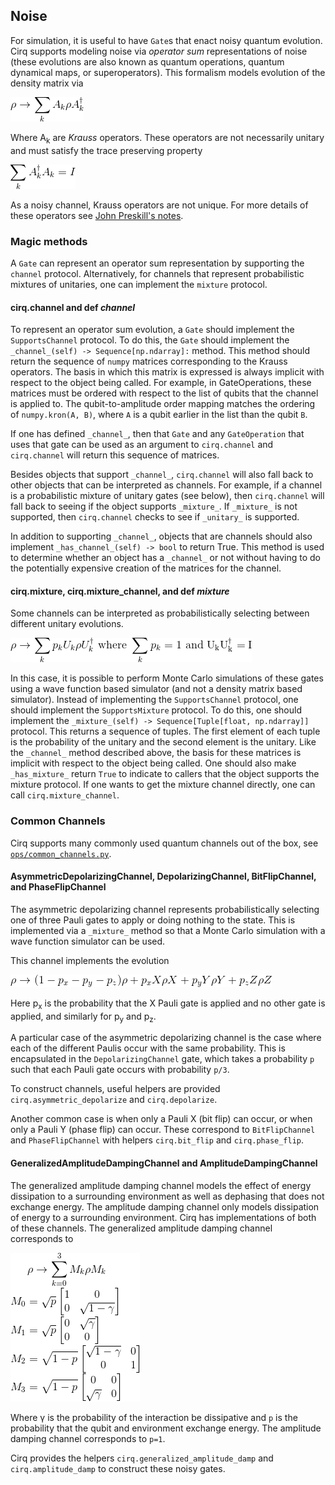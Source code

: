 ## Noise

For simulation, it is useful to have `Gate`s that enact noisy quantum evolution.
Cirq supports modeling noise via *operator sum* representations of
noise (these evolutions are also known as quantum operations, quantum
dynamical maps, or superoperators).  This formalism models evolution of the
density matrix via

![Operator sum representation: $\rho \rightarrow \sum_k A_k \rho A_k^\dagger$](resources/OperatorSumDef.gif)

Where A<sub>k</sub> are *Krauss* operators. These operators are not
necessarily unitary and must satisfy
the trace preserving property

![Operator sum normalization: $\sum_k A_k^\dagger A_k = I$](resources/OperatorSumNormDef.gif)

As a noisy channel, Krauss operators are not unique. For more details of these
operators see [John Preskill's notes](http://www.theory.caltech.edu/people/preskill/ph219/chap3_15.pdf).

### Magic methods

A `Gate` can represent an operator sum representation by supporting the
`channel` protocol.  Alternatively, for channels that represent probabilistic
mixtures of unitaries, one can implement the `mixture` protocol.

#### cirq.channel and def _channel_

To represent an operator sum evolution, a `Gate` should implement the
`SupportsChannel` protocol. To do this, the `Gate` should implement the
`_channel_(self) -> Sequence[np.ndarray]:` method. This method should return
the sequence of `numpy` matrices corresponding to the Krauss operators. The
basis in which this matrix is expressed is always implicit with respect to
the object being called. For example, in GateOperations, these matrices
must be ordered with respect to the list of qubits that the channel is
applied to. The qubit-to-amplitude order mapping matches the
ordering of `numpy.kron(A, B)`, where `A` is a qubit earlier in the list
than the qubit `B`.

If one has defined `_channel_`, then that `Gate` and any `GateOperation`
that uses that gate can be used as an argument to `cirq.channel` and
`cirq.channel` will return this sequence of matrices.

Besides objects that support `_channel_`, `cirq.channel` will also fall
back to other objects that can be interpreted as channels. For example, if a
channel is a probabilistic mixture of unitary gates (see below), then
`cirq.channel` will fall back to seeing if the object supports `_mixture_`.
If `_mixture_` is not supported, then `cirq.channel` checks to see if
`_unitary_` is supported.

In addition to supporting `_channel_`, objects that are channels should also
implement `_has_channel_(self) -> bool` to return True. This method is
used to determine whether an object has a `_channel_` or not without
having to do the potentially expensive creation of the matrices for the
channel.

#### cirq.mixture, cirq.mixture_channel, and def _mixture_

Some channels can be interpreted as probabilistically selecting between
different unitary evolutions.

![Mixture channel: $\rho \rightarrow \sum_k p_k U_k \rho U_k^\dagger {\rm ~where~} \sum_k p_k =1 {\rm ~and~ U_k U_k^\dagger= I}$](resources/MixtureChannelDef.gif)

In this case, it is possible to perform
Monte Carlo simulations of these gates using a wave function based simulator
(and not a density matrix based simulator).  Instead of
implementing the `SupportsChannel` protocol, one should implement the
`SupportsMixture` protocol. To do this, one should implement the
`_mixture_(self) -> Sequence[Tuple[float, np.ndarray]]` protocol.  This
returns a sequence of tuples. The first element of each tuple is the
probability of the unitary and the second element is the unitary. Like
the `_channel_` method described above, the basis for these matrices is
implicit with respect to the object being called. One should also make
`_has_mixture_` return `True` to indicate to callers that the object supports
the mixture protocol. If one wants to get the mixture channel directly, one
can call `cirq.mixture_channel`.

### Common Channels

Cirq supports many commonly used quantum channels out of the box, see
[`ops/common_channels.py`](/cirq/ops/common_channels.py).

#### AsymmetricDepolarizingChannel, DepolarizingChannel, BitFlipChannel, and PhaseFlipChannel

The asymmetric depolarizing channel represents probabilistically selecting
one of three Pauli gates to apply or doing nothing to the state. This is
implemented via a `_mixture_` method so that a Monte Carlo simulation with a
wave function simulator can be used.

This channel implements the evolution

![Asymmetric depolarizing channel: $\rho \rightarrow (1-p_x-p_y-p_z) \rho + p_x X \rho X + p_y Y \rho Y + p_z Z \rho Z$](resources/AsymmetricDepolarizingChannelDef.gif)

Here p<sub>x</sub> is the probability that the X Pauli gate is applied and
no other gate is applied, and similarly for p<sub>y</sub> and p<sub>z</sub>.

A particular case of the asymmetric depolarizing channel is the case where
each of the different Paulis occur with the same probability. This is
encapsulated in the `DepolarizingChannel` gate, which takes a probability `p`
such that each Pauli gate occurs with probability `p/3`.

To construct channels, useful helpers are provided `cirq.asymmetric_depolarize`
and `cirq.depolarize`.

Another common case is when only a Pauli X (bit flip) can occur, or
when only a Pauli Y (phase flip) can occur. These correspond to
`BitFlipChannel` and `PhaseFlipChannel` with helpers `cirq.bit_flip` and
`cirq.phase_flip`.

#### GeneralizedAmplitudeDampingChannel and AmplitudeDampingChannel

The generalized amplitude damping channel models the effect of energy
dissipation to a surrounding environment as well as dephasing that
does not exchange energy. The amplitude damping channel only models
dissipation of energy to a surrounding environment. Cirq has implementations
of both of these channels. The generalized amplitude damping channel
corresponds to

![Generalized amplitude damping channel: $\rho \rightarrow \sum_{k=0}^3 M_k \rho M_k \\ M_0 = \sqrt{p} \begin{bmatrix} 1 & 0  \\ 0 & \sqrt{1 - \gamma} \end{bmatrix} \\ M_1 = \sqrt{p} \begin{bmatrix} 0 & \sqrt{\gamma} \\ 0 & 0 \end{bmatrix} \\ M_2 = \sqrt{1-p} \begin{bmatrix} \sqrt{1-\gamma} & 0 \\ 0 & 1 \\ \end{bmatrix} \\ M_3 = \sqrt{1-p} \begin{bmatrix} 0 & 0 \\ \sqrt{\gamma} & 0 \end{bmatrix}$](resources/GeneralizedAmplitudeDampingChannelDef.gif)

Where &#947; is the probability of the interaction be dissipative and
`p` is the probability that the qubit and environment exchange energy. The
amplitude damping channel corresponds to `p=1`.

Cirq provides the helpers `cirq.generalized_amplitude_damp` and
`cirq.amplitude_damp` to construct these noisy gates.
